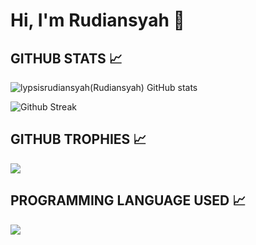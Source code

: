 <!-- - 👋 Hi, I’m @lypsisrudiansyah
- 👀 I’m interested in ...
- 🌱 I’m currently learning ...
- 💞️ I’m looking to collaborate on ...
- 📫 How to reach me ... -->

# Hi, I'm Rudiansyah 👋

## GITHUB STATS 📈
![lypsisrudiansyah(Rudiansyah) GitHub stats](https://github-readme-stats.vercel.app/api?username=lypsisrudiansyah&show_icons=true&theme=transparent&count_private=true&hide=contribs,prs&cache_seconds=7200&include_all_commits=true&ring_color=00E676)

![Github Streak](https://streak-stats.demolab.com/?user=lypsisrudiansyah&theme=default&ring=00E676)

## GITHUB TROPHIES 📈
<p>
  <img src="https://github-profile-trophy.vercel.app/?username=lypsisrudiansyah&margin-w=25&margin-h=25&column=7" />    
</p>

## PROGRAMMING LANGUAGE USED 📈
<img src="https://github-readme-stats.vercel.app/api/top-langs/?username=lypsisrudiansyah&langs_count=10&layout=compact" /> 
<!-- [![Top Langs](https://github-readme-stats.vercel.app/api/top-langs/?username=lypsisrudiansyah&langs_count=10&layout=compact)](https://github.com/lypsisrudiansyah/github-readme-stats) -->

<!---
lypsisrudiansyah/lypsisrudiansyah is a ✨ special ✨ repository because its `README.md` (this file) appears on your GitHub profile.
You can click the Preview link to take a look at your changes.
--->
